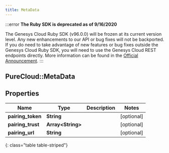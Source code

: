 ```yaml
---
title: MetaData
---
```


:::error
**The Ruby SDK is deprecated as of 9/16/2020**

The Genesys Cloud Ruby SDK (v96.0.0) will be frozen at its current version level. Any new enhancements to our API or bug fixes will not be backported. If you do need to take advantage of new features or bug fixes outside the Genesys Cloud Ruby SDK, you will need to use the Genesys Cloud REST endpoints directly. More information can be found in the [Official Announcement](https://developer.mypurecloud.com/forum/t/announcement-genesys-cloud-ruby-sdk-end-of-life/8850).
:::


## PureCloud::MetaData

## Properties

|Name | Type | Description | Notes|
|------------ | ------------- | ------------- | -------------|
| **pairing_token** | **String** |  | [optional] |
| **pairing_trust** | **Array&lt;String&gt;** |  | [optional] |
| **pairing_url** | **String** |  | [optional] |
{: class="table table-striped"}


